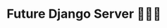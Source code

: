 <!-- ======================================== >
        instructions for personal use
<    ======================================== >

- Created a superuser
- Python3 manage.py runserver
- Create an app [python3 manage.py startapp user ./api/user], and then register it on INSTALLED_APPS. Update then the name in apps.py
- When modules are not found is usually that the venv/ python interpreter is not selected properly. 
- Every time I modify the models: run a makemigrations and migrate
- Django Rest Framework (DRF) provides features like serialization, deserialization, request parsing, response rendering, auth and authorization. 
-->

# Future Django Server 👨🏻‍💻